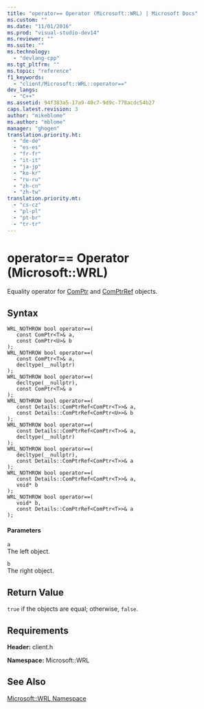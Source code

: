 ```yaml
---
title: "operator== Operator (Microsoft::WRL) | Microsoft Docs"
ms.custom: ""
ms.date: "11/01/2016"
ms.prod: "visual-studio-dev14"
ms.reviewer: ""
ms.suite: ""
ms.technology: 
  - "devlang-cpp"
ms.tgt_pltfrm: ""
ms.topic: "reference"
f1_keywords: 
  - "client/Microsoft::WRL::operator=="
dev_langs: 
  - "C++"
ms.assetid: 94f383a5-17a9-40c7-9d9c-778acdc54b27
caps.latest.revision: 3
author: "mikeblome"
ms.author: "mblome"
manager: "ghogen"
translation.priority.ht: 
  - "de-de"
  - "es-es"
  - "fr-fr"
  - "it-it"
  - "ja-jp"
  - "ko-kr"
  - "ru-ru"
  - "zh-cn"
  - "zh-tw"
translation.priority.mt: 
  - "cs-cz"
  - "pl-pl"
  - "pt-br"
  - "tr-tr"
---
```

# operator== Operator (Microsoft::WRL)
Equality operator for [ComPtr](../windows/comptr-class.md) and [ComPtrRef](../windows/comptrref-class.md) objects.  
  
## Syntax  
  
```  
WRL_NOTHROW bool operator==(  
   const ComPtr<T>& a,  
   const ComPtr<U>& b  
);  
WRL_NOTHROW bool operator==(  
   const ComPtr<T>& a,  
   decltype(__nullptr)  
);  
WRL_NOTHROW bool operator==(  
   decltype(__nullptr),  
   const ComPtr<T>& a  
);  
WRL_NOTHROW bool operator==(  
   const Details::ComPtrRef<ComPtr<T>>& a,  
   const Details::ComPtrRef<ComPtr<U>>& b  
);  
WRL_NOTHROW bool operator==(  
   const Details::ComPtrRef<ComPtr<T>>& a,  
   decltype(__nullptr)  
);  
WRL_NOTHROW bool operator==(  
   decltype(__nullptr),  
   const Details::ComPtrRef<ComPtr<T>>& a  
);  
WRL_NOTHROW bool operator==(  
   const Details::ComPtrRef<ComPtr<T>>& a,  
   void* b  
);  
WRL_NOTHROW bool operator==(  
   void* b,  
   const Details::ComPtrRef<ComPtr<T>>& a  
);  
```  
  
#### Parameters  
 `a`  
 The left object.  
  
 `b`  
 The right object.  
  
## Return Value  
 `true` if the objects are equal; otherwise, `false`.  
  
## Requirements  
 **Header:** client.h  
  
 **Namespace:** Microsoft::WRL  
  
## See Also  
 [Microsoft::WRL Namespace](../windows/microsoft-wrl-namespace.md)